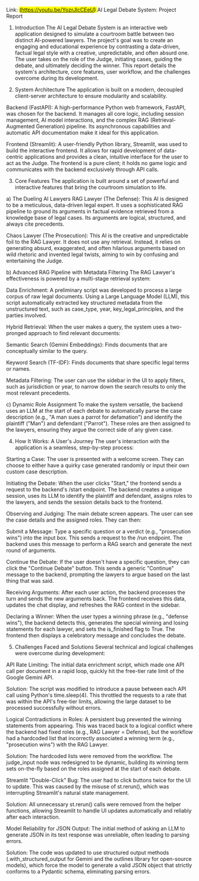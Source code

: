 Link: <mark> (https://youtu.be/YozrJlcCEeU) </mark>
AI Legal Debate System: Project Report
1. Introduction
The AI Legal Debate System is an interactive web application designed to simulate a courtroom battle between two distinct AI-powered lawyers. The project's goal was to create an engaging and educational experience by contrasting a data-driven, factual legal style with a creative, unpredictable, and often absurd one. The user takes on the role of the Judge, initiating cases, guiding the debate, and ultimately deciding the winner. This report details the system's architecture, core features, user workflow, and the challenges overcome during its development.

2. System Architecture
The application is built on a modern, decoupled client-server architecture to ensure modularity and scalability.

Backend (FastAPI): A high-performance Python web framework, FastAPI, was chosen for the backend. It manages all core logic, including session management, AI model interactions, and the complex RAG (Retrieval-Augmented Generation) pipeline. Its asynchronous capabilities and automatic API documentation make it ideal for this application.

Frontend (Streamlit): A user-friendly Python library, Streamlit, was used to build the interactive frontend. It allows for rapid development of data-centric applications and provides a clean, intuitive interface for the user to act as the Judge. The frontend is a pure client; it holds no game logic and communicates with the backend exclusively through API calls.


3. Core Features
The application is built around a set of powerful and interactive features that bring the courtroom simulation to life.

a) The Dueling AI Lawyers
RAG Lawyer (The Defense): This AI is designed to be a meticulous, data-driven legal expert. It uses a sophisticated RAG pipeline to ground its arguments in factual evidence retrieved from a knowledge base of legal cases. Its arguments are logical, structured, and always cite precedents.

Chaos Lawyer (The Prosecution): This AI is the creative and unpredictable foil to the RAG Lawyer. It does not use any retrieval. Instead, it relies on generating absurd, exaggerated, and often hilarious arguments based on wild rhetoric and invented legal twists, aiming to win by confusing and entertaining the Judge.

b) Advanced RAG Pipeline with Metadata Filtering
The RAG Lawyer's effectiveness is powered by a multi-stage retrieval system:

Data Enrichment: A preliminary script was developed to process a large corpus of raw legal documents. Using a Large Language Model (LLM), this script automatically extracted key structured metadata from the unstructured text, such as case_type, year, key_legal_principles, and the parties involved.

Hybrid Retrieval: When the user makes a query, the system uses a two-pronged approach to find relevant documents:

Semantic Search (Gemini Embeddings): Finds documents that are conceptually similar to the query.

Keyword Search (TF-IDF): Finds documents that share specific legal terms or names.

Metadata Filtering: The user can use the sidebar in the UI to apply filters, such as jurisdiction or year, to narrow down the search results to only the most relevant precedents.

c) Dynamic Role Assignment
To make the system versatile, the backend uses an LLM at the start of each debate to automatically parse the case description (e.g., "A man sues a parrot for defamation") and identify the plaintiff ("Man") and defendant ("Parrot"). These roles are then assigned to the lawyers, ensuring they argue the correct side of any given case.

4. How It Works: A User's Journey
The user's interaction with the application is a seamless, step-by-step process:

Starting a Case: The user is presented with a welcome screen. They can choose to either have a quirky case generated randomly or input their own custom case description.

Initiating the Debate: When the user clicks "Start," the frontend sends a request to the backend's /start endpoint. The backend creates a unique session, uses its LLM to identify the plaintiff and defendant, assigns roles to the lawyers, and sends the session details back to the frontend.

Observing and Judging: The main debate screen appears. The user can see the case details and the assigned roles. They can then:

Submit a Message: Type a specific question or a verdict (e.g., "prosecution wins") into the input box. This sends a request to the /run endpoint. The backend uses this message to perform a RAG search and generate the next round of arguments.

Continue the Debate: If the user doesn't have a specific question, they can click the "Continue Debate" button. This sends a generic "Continue" message to the backend, prompting the lawyers to argue based on the last thing that was said.

Receiving Arguments: After each user action, the backend processes the turn and sends the new arguments back. The frontend receives this data, updates the chat display, and refreshes the RAG context in the sidebar.

Declaring a Winner: When the user types a winning phrase (e.g., "defense wins"), the backend detects this, generates the special winning and losing statements for each lawyer, and sets the is_finished flag to True. The frontend then displays a celebratory message and concludes the debate.

5. Challenges Faced and Solutions
Several technical and logical challenges were overcome during development:

API Rate Limiting: The initial data enrichment script, which made one API call per document in a rapid loop, quickly hit the free-tier rate limit of the Google Gemini API.

Solution: The script was modified to introduce a pause between each API call using Python's time.sleep(4). This throttled the requests to a rate that was within the API's free-tier limits, allowing the large dataset to be processed successfully without errors.

Logical Contradictions in Roles: A persistent bug prevented the winning statements from appearing. This was traced back to a logical conflict where the backend had fixed roles (e.g., RAG Lawyer = Defense), but the workflow had a hardcoded list that incorrectly associated a winning term (e.g., "prosecution wins") with the RAG Lawyer.

Solution: The hardcoded lists were removed from the workflow. The judge_input node was redesigned to be dynamic, building its winning term sets on-the-fly based on the roles assigned at the start of each debate.

Streamlit "Double-Click" Bug: The user had to click buttons twice for the UI to update. This was caused by the misuse of st.rerun(), which was interrupting Streamlit's natural state management.

Solution: All unnecessary st.rerun() calls were removed from the helper functions, allowing Streamlit to handle UI updates automatically and reliably after each interaction.

Model Reliability for JSON Output: The initial method of asking an LLM to generate JSON in its text response was unreliable, often leading to parsing errors.

Solution: The code was updated to use structured output methods (.with_structured_output for Gemini and the outlines library for open-source models), which force the model to generate a valid JSON object that strictly conforms to a Pydantic schema, eliminating parsing errors.
